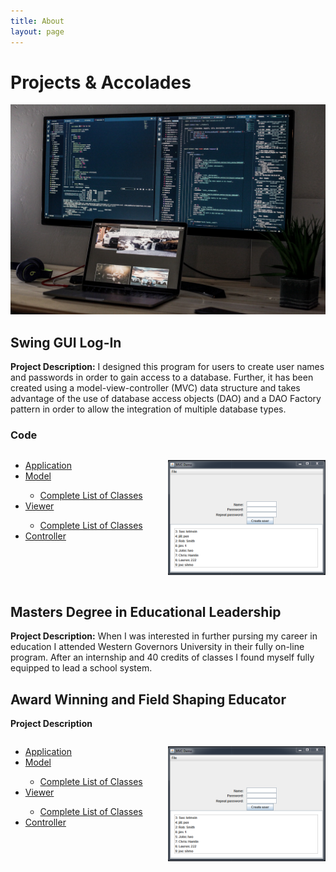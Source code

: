 ```yaml
---
title: About
layout: page
---
```

# Projects & Accolades
![Coding Set-Up](https://github.com/chrishamlin98/chrishamlin98.github.io/blob/master/assets/images/Coding_Screenshot.jpg?raw=true)

## Swing GUI Log-In

**Project Description:**  I designed this program for users to create user names and passwords in order to gain access to a database.  Further, it has been created using a model-view-controller (MVC) data structure and takes advantage of the use of database access objects (DAO) and a DAO Factory pattern in order to allow the integration of multiple database types.

### Code

<style>
.grid {
  display: flex;
}
.col-1-2 {
  flex: 1;
}
.cole-1-2:last-child {
  margin-left: 10px;
}
</style>

<div class="grid">
  <div class="col-1-2">
    <div class="content">
      <ul>
        <li><a href="https://raw.githubusercontent.com/chrishamlin98/Class-Sorter-MCV/master/src/classSorter/app/Application.java">Application</a></li>
        <li><a href="https://raw.githubusercontent.com/chrishamlin98/Class-Sorter-MCV/master/src/classSorter/dataModel/Model.java">Model</a></li>
          <ul>
            <li><a href="https://github.com/chrishamlin98/Class-Sorter-MCV/tree/master/src/classSorter/dataModel">Complete List of Classes</a></li>
          </ul>
        <li><a href="https://raw.githubusercontent.com/chrishamlin98/Class-Sorter-MCV/master/src/classSorter/viewer/View.java">Viewer</a></li>
          <ul>
            <li><a href="https://github.com/chrishamlin98/Class-Sorter-MCV/tree/master/src/classSorter/viewer">Complete List of Classes</a></li>
          </ul>
        <li><a href="https://raw.githubusercontent.com/chrishamlin98/Class-Sorter-MCV/master/src/classSorter/controller/Controller.java">Controller</a></li>
      </ul>
    </div>
  </div>
  <div class="col-1-2">
    <div class="content">
      <p><img src="/assets/images/MVC_app.png" alt="MVC App Screenshot"></p>
    </div>
  </div>
</div>  


## Masters Degree in Educational Leadership

**Project Description:**  When I was interested in further pursing my career in education I attended Western Governors University in their fully on-line program.  After an internship and 40 credits of classes I found myself fully equipped to lead a school system.  

## Award Winning and Field Shaping Educator

**Project Description**
<div class="grid">
  <div class="col-1-2">
    <div class="content">
      <ul>
        <li><a href="https://raw.githubusercontent.com/chrishamlin98/Class-Sorter-MCV/master/src/classSorter/app/Application.java">Application</a></li>
        <li><a href="https://raw.githubusercontent.com/chrishamlin98/Class-Sorter-MCV/master/src/classSorter/dataModel/Model.java">Model</a></li>
          <ul>
            <li><a href="https://github.com/chrishamlin98/Class-Sorter-MCV/tree/master/src/classSorter/dataModel">Complete List of Classes</a></li>
          </ul>
        <li><a href="https://raw.githubusercontent.com/chrishamlin98/Class-Sorter-MCV/master/src/classSorter/viewer/View.java">Viewer</a></li>
          <ul>
            <li><a href="https://github.com/chrishamlin98/Class-Sorter-MCV/tree/master/src/classSorter/viewer">Complete List of Classes</a></li>
          </ul>
        <li><a href="https://raw.githubusercontent.com/chrishamlin98/Class-Sorter-MCV/master/src/classSorter/controller/Controller.java">Controller</a></li>
      </ul>
    </div>
  </div>
  <div class="col-1-2">
    <div class="content">
      <p><img src="/assets/images/MVC_app.png" alt="MVC App Screenshot"></p>
    </div>
  </div>
</div>   

<!--For more details see [GitHub Flavored Markdown](https://guides.github.com/features/mastering-markdown/).-->

